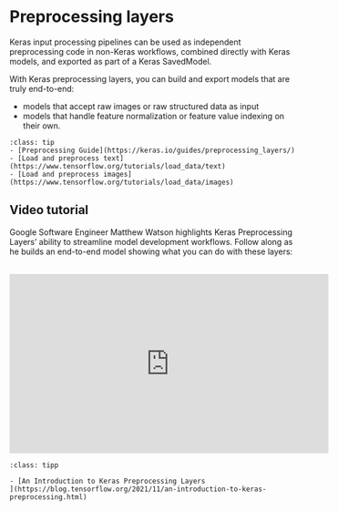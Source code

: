 # Preprocessing layers

Keras input processing pipelines can be used as independent preprocessing code in non-Keras workflows, combined directly with Keras models, and exported as part of a Keras SavedModel.

With Keras preprocessing layers, you can build and export models that are truly end-to-end: 

- models that accept raw images or raw structured data as input
- models that handle feature normalization or feature value indexing on their own.

```{admonition} Resources
:class: tip
- [Preprocessing Guide](https://keras.io/guides/preprocessing_layers/)
- [Load and preprocess text](https://www.tensorflow.org/tutorials/load_data/text)
- [Load and preprocess images](https://www.tensorflow.org/tutorials/load_data/images)
```

## Video tutorial

Google Software Engineer Matthew Watson highlights Keras Preprocessing Layers’ ability to streamline model development workflows. Follow along as he builds an end-to-end model showing what you can do with these layers:

<br>

<iframe width="560" height="315" src="https://www.youtube-nocookie.com/embed/GVShIIh3_yE" title="YouTube video player" frameborder="0" allow="accelerometer; autoplay; clipboard-write; encrypted-media; gyroscope; picture-in-picture" allowfullscreen></iframe>

<br>


```{admonition} Resources
:class: tipp

- [An Introduction to Keras Preprocessing Layers
](https://blog.tensorflow.org/2021/11/an-introduction-to-keras-preprocessing.html)

```
